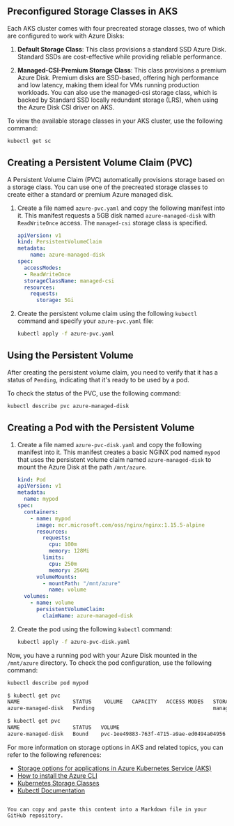
## Preconfigured Storage Classes in AKS

Each AKS cluster comes with four precreated storage classes, two of which are configured to work with Azure Disks:

1. **Default Storage Class**: This class provisions a standard SSD Azure Disk. Standard SSDs are cost-effective while providing reliable performance.

2. **Managed-CSI-Premium Storage Class**: This class provisions a premium Azure Disk. Premium disks are SSD-based, offering high performance and low latency, making them ideal for VMs running production workloads. You can also use the managed-csi storage class, which is backed by Standard SSD locally redundant storage (LRS), when using the Azure Disk CSI driver on AKS.

To view the available storage classes in your AKS cluster, use the following command:

```bash
kubectl get sc
```

## Creating a Persistent Volume Claim (PVC)

A Persistent Volume Claim (PVC) automatically provisions storage based on a storage class. You can use one of the precreated storage classes to create either a standard or premium Azure managed disk.

1. Create a file named `azure-pvc.yaml` and copy the following manifest into it. This manifest requests a 5GB disk named `azure-managed-disk` with `ReadWriteOnce` access. The `managed-csi` storage class is specified.

    ```yaml
    apiVersion: v1
    kind: PersistentVolumeClaim
    metadata:
        name: azure-managed-disk
    spec:
      accessModes:
      - ReadWriteOnce
      storageClassName: managed-csi
      resources:
        requests:
          storage: 5Gi
    ```

2. Create the persistent volume claim using the following `kubectl` command and specify your `azure-pvc.yaml` file:

    ```bash
    kubectl apply -f azure-pvc.yaml
    ```

## Using the Persistent Volume

After creating the persistent volume claim, you need to verify that it has a status of `Pending`, indicating that it's ready to be used by a pod.

To check the status of the PVC, use the following command:

```bash
kubectl describe pvc azure-managed-disk
```

## Creating a Pod with the Persistent Volume

1. Create a file named `azure-pvc-disk.yaml` and copy the following manifest into it. This manifest creates a basic NGINX pod named `mypod` that uses the persistent volume claim named `azure-managed-disk` to mount the Azure Disk at the path `/mnt/azure`.

    ```yaml
    kind: Pod
    apiVersion: v1
    metadata:
      name: mypod
    spec:
      containers:
        - name: mypod
          image: mcr.microsoft.com/oss/nginx/nginx:1.15.5-alpine
          resources:
            requests:
              cpu: 100m
              memory: 128Mi
            limits:
              cpu: 250m
              memory: 256Mi
          volumeMounts:
            - mountPath: "/mnt/azure"
              name: volume
      volumes:
        - name: volume
          persistentVolumeClaim:
            claimName: azure-managed-disk
    ```

2. Create the pod using the following `kubectl` command:

    ```bash
    kubectl apply -f azure-pvc-disk.yaml
    ```

Now, you have a running pod with your Azure Disk mounted in the `/mnt/azure` directory. To check the pod configuration, use the following command:

```bash
kubectl describe pod mypod
```
```bash
$ kubectl get pvc
NAME                 STATUS    VOLUME   CAPACITY   ACCESS MODES   STORAGECLASS   AGE
azure-managed-disk   Pending                                      managed-csi    13h

$ kubectl get pvc
NAME                 STATUS   VOLUME                                     CAPACITY   ACCESS MODES   STORAGECLASS   AGE
azure-managed-disk   Bound    pvc-1ee49883-763f-4715-a9ae-ed0494a04956   5Gi        RWO            managed-csi    13h

```
For more information on storage options in AKS and related topics, you can refer to the following references:

- [Storage options for applications in Azure Kubernetes Service (AKS)](https://learn.microsoft.com/en-us/azure/aks/concepts-storage)
- [How to install the Azure CLI](https://learn.microsoft.com/en-us/cli/azure/install-azure-cli)
- [Kubernetes Storage Classes](https://kubernetes.io/docs/concepts/storage/storage-classes)
- [Kubectl Documentation](https://kubernetes.io/docs/reference/generated/kubectl/kubectl-commands#apply)
```

You can copy and paste this content into a Markdown file in your GitHub repository.
